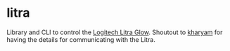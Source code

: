 # litra

Library and CLI to control the [Logitech Litra Glow](https://www.logitech.com/en-us/products/lighting/litra-glow.946-000001.html). Shoutout to [kharyam](https://github.com/kharyam/litra-driver) for having the details for communicating with the Litra.
